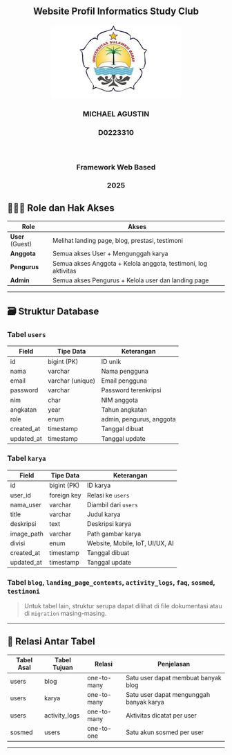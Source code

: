 ## <p align="center" style="margin-top: 0;">Website Profil Informatics Study Club</p>

<p align="center">
  <img src="/public/LogoUnsulbar.png" width="300" alt="LogoUnsulbar" />
</p>

### <p align="center">MICHAEL AGUSTIN</p>

### <p align="center">D0223310</p></br>

### <p align="center">Framework Web Based</p>

### <p align="center">2025</p>

## 🧑‍🤝‍🧑 Role dan Hak Akses

| Role             | Akses                                                          |
| ---------------- | -------------------------------------------------------------- |
| **User** (Guest) | Melihat landing page, blog, prestasi, testimoni                |
| **Anggota**      | Semua akses User + Mengunggah karya                            |
| **Pengurus**     | Semua akses Anggota + Kelola anggota, testimoni, log aktivitas |
| **Admin**        | Semua akses Pengurus + Kelola user dan landing page            |

---

## 🗃️ Struktur Database

### Tabel `users`

| Field      | Tipe Data        | Keterangan               |
| ---------- | ---------------- | ------------------------ |
| id         | bigint (PK)      | ID unik                  |
| nama       | varchar          | Nama pengguna            |
| email      | varchar (unique) | Email pengguna           |
| password   | varchar          | Password terenkripsi     |
| nim        | char             | NIM anggota              |
| angkatan   | year             | Tahun angkatan           |
| role       | enum             | admin, pengurus, anggota |
| created_at | timestamp        | Tanggal dibuat           |
| updated_at | timestamp        | Tanggal update           |

### Tabel `karya`

| Field      | Tipe Data   | Keterangan                      |
| ---------- | ----------- | ------------------------------- |
| id         | bigint (PK) | ID karya                        |
| user_id    | foreign key | Relasi ke `users`               |
| nama_user  | varchar     | Diambil dari `users`            |
| title      | varchar     | Judul karya                     |
| deskripsi  | text        | Deskripsi karya                 |
| image_path | varchar     | Path gambar karya               |
| divisi     | enum        | Website, Mobile, IoT, UI/UX, AI |
| created_at | timestamp   | Tanggal dibuat                  |
| updated_at | timestamp   | Tanggal update                  |

### Tabel `blog`, `landing_page_contents`, `activity_logs`, `faq`, `sosmed`, `testimoni`

> Untuk tabel lain, struktur serupa dapat dilihat di file dokumentasi atau di `migration` masing-masing.

---

## 🔗 Relasi Antar Tabel

| Tabel Asal | Tabel Tujuan  | Relasi      | Penjelasan                              |
| ---------- | ------------- | ----------- | --------------------------------------- |
| users      | blog          | one-to-many | Satu user dapat membuat banyak blog     |
| users      | karya         | one-to-many | Satu user dapat mengunggah banyak karya |
| users      | activity_logs | one-to-many | Aktivitas dicatat per user              |
| sosmed     | users         | one-to-one  | Satu akun sosmed per user               |

---
